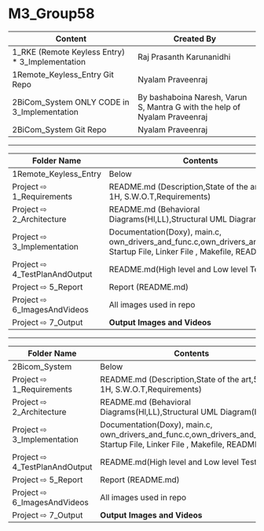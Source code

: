 # M3_Group58
| Content | Created By |
|---|---|
| 1_RKE (Remote Keyless Entry)  * 3_Implementation | Raj Prasanth Karunanidhi |
| 1Remote_Keyless_Entry Git Repo | Nyalam Praveenraj |
| 2BiCom_System ONLY CODE in 3_Implementation | By bashaboina Naresh, Varun S, Mantra G with the help of Nyalam Praveenraj |
| 2BiCom_System Git Repo | Nyalam Praveenraj |


---

| Folder Name | Contents |
|---|---|
| 1Remote_Keyless_Entry | Below |
| Project ⇨ 1_Requirements | README.md (Description,State of the art,5W's & 1H, S.W.O.T,Requirements)  |
| Project ⇨ 2_Architecture | README.md (Behavioral Diagrams(Hl,LL),Structural UML Diagram(Hl,LL)) |
| Project ⇨ 3_Implementation | Documentation(Doxy), main.c, own_drivers_and_func.c,own_drivers_and_func.h, Startup File, Linker File , Makefile, README.md |
| Project ⇨ 4_TestPlanAndOutput | README.md(High level and Low level Test plan) |
| Project ⇨ 5_Report | Report (README.md) |
| Project ⇨ 6_ImagesAndVideos | All images used in repo |
| Project ⇨ 7_Output | __Output Images and Videos__ |

---

| Folder Name | Contents |
|---|---|
| 2Bicom_System | Below |
| Project ⇨ 1_Requirements | README.md (Description,State of the art,5W's & 1H, S.W.O.T,Requirements)  |
| Project ⇨ 2_Architecture | README.md (Behavioral Diagrams(Hl,LL),Structural UML Diagram(Hl,LL)) |
| Project ⇨ 3_Implementation | Documentation(Doxy), main.c, own_drivers_and_func.c,own_drivers_and_func.h, Startup File, Linker File , Makefile, README.md |
| Project ⇨ 4_TestPlanAndOutput | README.md(High level and Low level Test plan) |
| Project ⇨ 5_Report | Report (README.md) |
| Project ⇨ 6_ImagesAndVideos | All images used in repo |
| Project ⇨ 7_Output | __Output Images and Videos__ |
